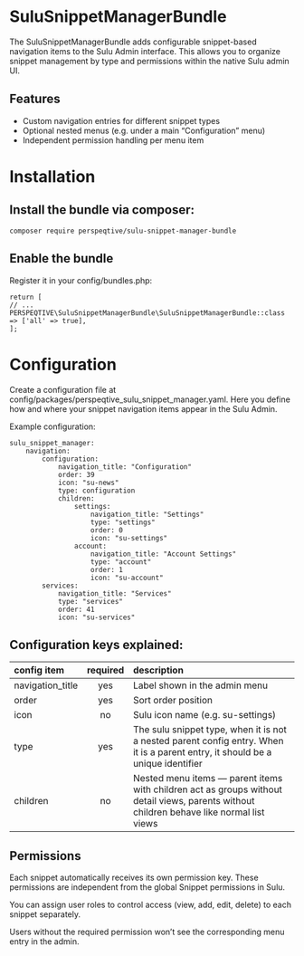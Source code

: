 # SuluSnippetManagerBundle
The SuluSnippetManagerBundle adds configurable snippet-based navigation items to the Sulu Admin interface. This allows you to organize snippet management by type and permissions within the native Sulu admin UI.

## Features
- Custom navigation entries for different snippet types
- Optional nested menus (e.g. under a main “Configuration” menu)
- Independent permission handling per menu item

# Installation
## Install the bundle via composer:

```
composer require perspeqtive/sulu-snippet-manager-bundle
```

## Enable the bundle

Register it in your config/bundles.php:

```
return [
// ...
PERSPEQTIVE\SuluSnippetManagerBundle\SuluSnippetManagerBundle::class => ['all' => true],
];
```

# Configuration
Create a configuration file at config/packages/perspeqtive_sulu_snippet_manager.yaml. Here you define how and where your snippet navigation items appear in the Sulu Admin.

Example configuration:
```
sulu_snippet_manager:
    navigation:
        configuration:
            navigation_title: "Configuration" 
            order: 39
            icon: "su-news"
            type: configuration
            children:
                settings:
                    navigation_title: "Settings"
                    type: "settings"
                    order: 0
                    icon: "su-settings"
                account:
                    navigation_title: "Account Settings"
                    type: "account"
                    order: 1
                    icon: "su-account"
        services:
            navigation_title: "Services"
            type: "services"
            order: 41
            icon: "su-services"
```

## Configuration keys explained:

| config item      |         required          | description                                                                                                                               |
|:-----------------|:-------------------------:|:------------------------------------------------------------------------------------------------------------------------------------------|
| navigation_title |            yes            | Label shown in the admin menu                                                                                                             |
| order            |            yes            | Sort order position                                                                                                                       |
| icon             |            no             | Sulu icon name (e.g. su-settings)                                                                                                         |
| type             |            yes            | The sulu snippet type, when it is not a nested parent config entry. When it is a parent entry, it should be a unique identifier           |
| children         |            no             | Nested menu items — parent items with children act as groups without detail views, parents without children behave like normal list views |


## Permissions
Each snippet automatically receives its own permission key. These permissions are independent from the global Snippet permissions in Sulu.

You can assign user roles to control access (view, add, edit, delete) to each snippet separately.

Users without the required permission won’t see the corresponding menu entry in the admin.
